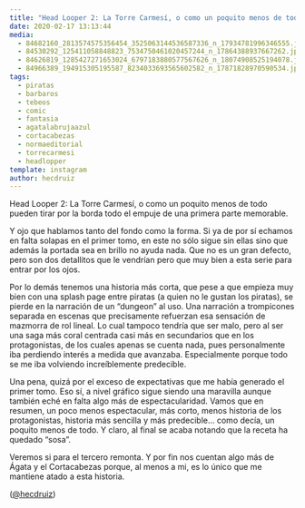 ```yaml
---
title: "Head Looper 2: La Torre Carmesí, o como un poquito menos de todo pueden tirar por la borda todo el empuje de una primera parte memorable"
date: 2020-02-17 13:13:44
media: 
  - 84682160_2813574575356454_3525063144536587336_n_17934781996346555.jpg
  - 84530292_125411058848823_7534750461020457244_n_17864388937667262.jpg
  - 84626819_1285427271653024_6797183880577567626_n_18074908525194078.jpg
  - 84966389_194915305195587_8234033693565602582_n_17871828970590534.jpg
tags: 
  - piratas
  - barbaros
  - tebeos
  - comic
  - fantasia
  - agatalabrujaazul
  - cortacabezas
  - normaeditorial
  - torrecarmesi
  - headlopper
template: instagram
author: hecdruiz
---
```


Head Looper 2: La Torre Carmesí, o como un poquito menos de todo pueden tirar por la borda todo el empuje de una primera parte memorable.


Y ojo que hablamos tanto del fondo como la forma. Si ya de por sí echamos en falta solapas en el primer tomo, en este no sólo sigue sin ellas sino que además la portada sea en brillo no ayuda nada. Que no es un gran defecto, pero son dos detallitos que le vendrían pero que muy bien a esta serie para entrar por los ojos.


Por lo demás tenemos una historia más corta, que pese a que empieza muy bien con una splash page entre piratas (a quien no le gustan los piratas), se pierde en la narración de un “dungeon” al uso. Una narración a trompicones separada en escenas que precisamente refuerzan esa sensación de mazmorra de rol lineal. Lo cual tampoco tendría que ser malo, pero al ser una saga más coral centrada casi más en secundarios que en los protagonistas, de los cuales apenas se cuenta nada, pues personalmente iba perdiendo interés a medida que avanzaba. Especialmente porque todo se me iba volviendo increíblemente predecible.


Una pena, quizá por el exceso de expectativas que me había generado el primer tomo. Eso sí, a nivel gráfico sigue siendo una maravilla aunque también eché en falta algo más de espectacularidad. Vamos que en resumen, un poco menos espectacular, más corto, menos historia de los protagonistas, historia más sencilla y más predecible… como decía, un poquito menos de todo. Y claro, al final se acaba notando que la receta ha quedado “sosa”.


Veremos si para el tercero remonta. Y por fin nos cuentan algo más de Ágata y el Cortacabezas porque, al menos a mi, es lo único que me mantiene atado a esta historia.


([@hecdruiz](https://instagram.com/hecdruiz))




